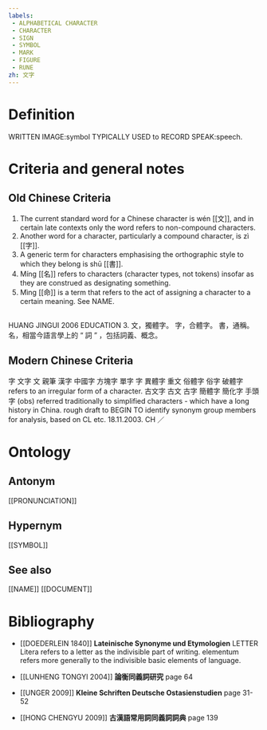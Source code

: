 ```yaml
---
labels: 
 - ALPHABETICAL CHARACTER
 - CHARACTER
 - SIGN
 - SYMBOL
 - MARK
 - FIGURE
 - RUNE
zh: 文字
---
```


# Definition
WRITTEN IMAGE:symbol TYPICALLY USED to RECORD SPEAK:speech.
# Criteria and general notes
## Old Chinese Criteria
1. The current standard word for a Chinese character is wén [[文]], and in certain late contexts only the word refers to non-compound characters.
2. Another word for a character, particularly a compound character, is zì [[字]].
3. A generic term for characters emphasising the orthographic style to which they belong is shū [[書]].
4. Míng [[名]] refers to characters (character types, not tokens) insofar as they are construed as designating something.
5. Mìng [[命]] is a term that refers to the act of assigning a character to a certain meaning. See NAME.
## 
HUANG JINGUI 2006
EDUCATION 3.
文，獨體字。
字，合體字。
書，通稱。
名，相當今語言學上的 “ 詞 ” ，包括詞義、概念。
## Modern Chinese Criteria
字
文字
文
親筆
漢字
中國字
方塊字
單字
字
異體字
重文
俗體字
俗字
破體字 refers to an irregular form of a character.
古文字
古文
古字
簡體字
簡化字
手頭字 (obs) referred traditionally to simplified characters - which have a long history in China.
rough draft to BEGIN TO identify synonym group members for analysis, based on CL etc. 18.11.2003. CH ／
# Ontology

## Antonym
[[PRONUNCIATION]]
## Hypernym
[[SYMBOL]]
## See also
[[NAME]]
[[DOCUMENT]]
# Bibliography
- [[DOEDERLEIN 1840]]
**Lateinische Synonyme und Etymologien** 
LETTER
Litera refers to a letter as the indivisible part of writing.
elementum refers more generally to the indivisible basic elements of language.
- [[LUNHENG TONGYI 2004]]
**論衡同義詞研究** page 64

- [[UNGER 2009]]
**Kleine Schriften Deutsche Ostasienstudien** page 31-52

- [[HONG CHENGYU 2009]]
**古漢語常用詞同義詞詞典** page 139
